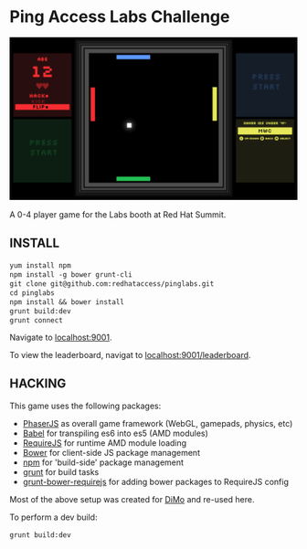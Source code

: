 Ping Access Labs Challenge
==========================

![screenshot](https://raw.githubusercontent.com/redhataccess/pinglabs/master/src/assets/icons/readme-screenshot.png)

A 0-4 player game for the Labs booth at Red Hat Summit.

INSTALL
-------

    yum install npm
    npm install -g bower grunt-cli
    git clone git@github.com:redhataccess/pinglabs.git
    cd pinglabs
    npm install && bower install
    grunt build:dev
    grunt connect

Navigate to [localhost:9001](http://localhost:9001/).

To view the leaderboard, navigat to [localhost:9001/leaderboard](http://localhost:9001/leaderboard).

HACKING
-------

This game uses the following packages:

 - [PhaserJS][phaser] as overall game framework (WebGL, gamepads, physics, etc)
 - [Babel][babel] for transpiling es6 into es5 (AMD modules)
 - [RequireJS][requirejs] for runtime AMD module loading
 - [Bower][bower] for client-side JS package management
 - [npm][npm] for 'build-side' package management
 - [grunt][grunt] for build tasks
 - [grunt-bower-requirejs][gbrjs] for adding bower packages to RequireJS config

Most of the above setup was created for [DiMo][dimo] and re-used here.

To perform a dev build:

    grunt build:dev

[dimo]: https://github.com/geekspark-rh/dimo-2015-renderer
[babel]: http://babeljs.io/
[requirejs]: http://requirejs.org/
[bower]: http://bower.io/
[npm]: https://www.npmjs.com/
[grunt]: http://gruntjs.com/
[gbrjs]: https://www.npmjs.com/package/grunt-bower-requirejs
[phaser]: http://phaser.io/
